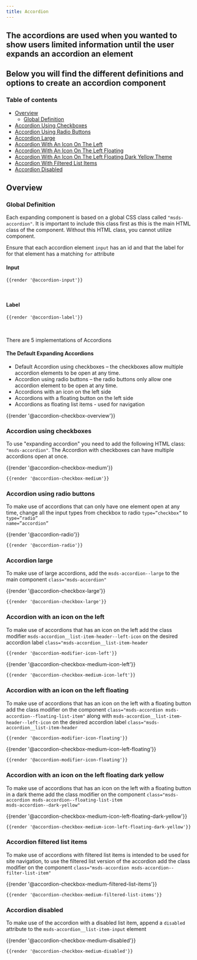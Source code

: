 ```yaml
---
title: Accordion
---
```


## The accordions are used when you wanted to show users limited information until the user expands an accordion an element

## Below you will find the different definitions and options to create an accordion component

### Table of contents

<div class="row">
    <div class="col-12">
        <ul class="document__unordered-list">
            <li class="document__unordered-list-item"> 
                 <a class="msds-link" href="#overview">Overview</a>
                 <ul>
                    <li class="document__unordered-list-item"> 
                        <a class="msds-link" href="#global-definition">Global Definition</a>
                    </li>
                 </ul>
            </li>
            <li class="document__unordered-list-item">
                  <a class="msds-link" href="#accordion-using-checkboxes">Accordion Using Checkboxes</a>
            </li>
            <li class="document__unordered-list-item">
                  <a class="msds-link" href="#accordion-using-radio-buttons">Accordion Using Radio Buttons</a>
            </li>
            <li class="document__unordered-list-item">
                  <a class="msds-link" href="#accordion-large">Accordion Large</a>
            </li>
            <li class="document__unordered-list-item">
                  <a class="msds-link" href="#accordion-with-an-icon-on-the-left">Accordion With An Icon On The Left</a>
            </li>
            <li class="document__unordered-list-item">
                  <a class="msds-link" href="#accordion-with-an-icon-on-the-left-floating">Accordion With An Icon On The Left Floating</a>
            </li>
            <li class="document__unordered-list-item">
                  <a class="msds-link" href="#accordion-with-an-icon-on-the-left-floating-dark-yellow">Accordion With An Icon On The Left Floating Dark Yellow Theme</a>
            </li>
            <li class="document__unordered-list-item">
                  <a class="msds-link" href="#accordion-filtered-list-items">Accordion With Filtered List Items</a>
            </li>
            <li class="document__unordered-list-item">
                  <a class="msds-link" href="#accordion-disabled">Accordion Disabled</a>
            </li>
        </ul>
    </div>
</div>

## Overview

### Global Definition
Each expanding component is based on a global CSS class called <code>"msds-accordion"</code>. It is important to include this class first as this is the main HTML class of the component. Without this HTML class, you cannot utilize component.

Ensure that each accordion element <code>input</code> has an id and that the label for for that element has a matching <code>for</code> attribute

#### Input

``` html
{{render '@accordion-input'}}
```

<br>

#### Label

``` html
{{render '@accordion-label'}}
```

<br>

There are 5 implementations of Accordions

#### The Default Expanding Accordions

* Default Accordion using checkboxes – the checkboxes allow multiple accordion elements to be open at any time.
* Accordion using radio buttons – the radio buttons only allow one accordion element to be open at any time.
* Accordions with an icon on the left side
* Accordions with a floating button on the left side
* Accordions as floating list items - used for navigation

<div class="element-preview">
  <div class="element-preview__inner">{{render '@accordion-checkbox-overview'}}</div>
</div>

### Accordion using checkboxes

To use "expanding accordion" you need to add the following HTML class: <code>"msds-accordion"</code>.
The Accordion with checkboxes can have multiple accordions open at once.

<div class="element-preview">
  <div class="element-preview__inner">{{render '@accordion-checkbox-medium'}}</div>
</div>

``` html
{{render '@accordion-checkbox-medium'}}
```

### Accordion using radio buttons

To make use of accordions that can only have one element open at any time, change all the input types from checkbox to radio <code>type=”checkbox”</code> to <code>type=”radio” name=”accordion”</code>

<div class="element-preview">
  <div class="element-preview__inner">{{render '@accordion-radio'}}</div>
</div>

``` html
{{render '@accordion-radio'}}
```

### Accordion large

To make use of large accordions, add the <code>msds-accordion--large</code> to the main component <code>class="msds-accordion"</code>

<div class="element-preview">
  <div class="element-preview__inner">{{render '@accordion-checkbox-large'}}</div>
</div>

``` html
{{render '@accordion-checkbox-large'}}
```

### Accordion with an icon on the left

To make use of accordions that has an icon on the left add the class modifier <code>msds-accordion__list-item-header\--left-icon</code> on the desired accordion label <code>class="msds-accordion__list-item-header</code>

``` html
{{render '@accordion-modifier-icon-left'}}
```

<div class="element-preview">
  <div class="element-preview__inner">{{render '@accordion-checkbox-medium-icon-left'}}</div>
</div>

``` html
{{render '@accordion-checkbox-medium-icon-left'}}
```

### Accordion with an icon on the left floating

To make use of accordions that has an icon on the left with a floating button add the class modifier on the component <code>class="msds-accordion msds-accordion\--floating-list-item"</code> along with <code>msds-accordion__list-item-header\--left-icon</code> on the desired accordion label <code>class="msds-accordion__list-item-header</code>

``` html
{{render '@accordion-modifier-icon-floating'}}
```

<div class="element-preview">
  <div class="element-preview__inner">{{render '@accordion-checkbox-medium-icon-left-floating'}}</div>
</div>

``` html
{{render '@accordion-modifier-icon-floating'}}
```

### Accordion with an icon on the left floating dark yellow

To make use of accordions that has an icon on the left with a floating button in a dark theme add the class modifier on the component <code>class="msds-accordion msds-accordion\--floating-list-item msds-accordion\--dark-yellow"</code>

<div class="element-preview-dark">
  <div class="element-preview__inner">{{render '@accordion-checkbox-medium-icon-left-floating-dark-yellow'}}</div>
</div>

``` html
{{render '@accordion-checkbox-medium-icon-left-floating-dark-yellow'}}
```

### Accordion filtered list items

To make use of accordions with filtered list items is intended to be used for site navigation, to use the filtered list version of the accordion add the class modifier on the component <code>class="msds-accordion msds-accordion\--filter-list-item"</code>

<div class="element-preview">
  <div class="element-preview__inner">{{render '@accordion-checkbox-medium-filtered-list-items'}}</div>
</div>

``` html
{{render '@accordion-checkbox-medium-filtered-list-items'}}
```

### Accordion disabled

To make use of the accordion with a disabled list item, append a <code>disabled</code> attribute to the <code>msds-accordion__list-item-input</code> element

<div class="element-preview">
  <div class="element-preview__inner">{{render '@accordion-checkbox-medium-disabled'}}</div>
</div>

``` html
{{render '@accordion-checkbox-medium-disabled'}}
```

<script>
  //Iniliazes JS each time a user changes the page - this is for fractle v1.3.0
  dispatchEvent(new Event('load'));
</script>
